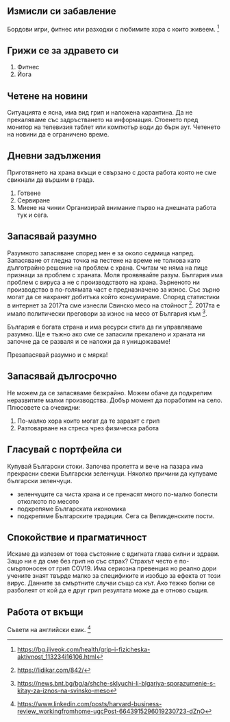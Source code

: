 ## Измисли си забавление

Бордови игри, фитнес или разходки с любимите хора с които живеем. [^1]

## Грижи се за здравето си

1. Фитнес
1. Йога

## Четене на новини

Ситуацията е ясна, има вид грип и наложена карантина.
Да не прекаляваме със задръстването на информация.
Стоенето пред монитор на телевизия таблет или компютър води до бърн аут.
Четенето на новини да е ограничено време.

## Дневни задължения

Приготвянето на храна вкъщи е свързано с доста работа която не сме свикнали да вършим в града.
1. Готвене
1. Сервиране
1. Миене на чинии
Организирай внимание първо на днешната работа тук и сега.

## Запасявай разумно

Разумното запасяване според мен е за около седмица напред.
Запасяване от гледна точка на пестене на време не толкова като дълготрайно решение на проблем с храна.
Считам че няма на лице признаци за проблем с храната.
Моля проявявайте разум. България има проблем с вируса а не с производството на храна. 
Зърненото ни производство в по-голямата част е предназначено за износ.
Със зърно могат да се нахранят добитъка който консумираме.
Според статистики в интернет за 2017та сме изнесли Свинско месо на стойност [^2].
2017та е имало политически преговори за износ на месо от България към [^3].

България е богата страна и има ресурси стига да ги управляваме разумно.
Ще е тъжно ако сме се запасили прекалено и храната ни започне да се разваля и се наложи да я унищожаваме!

Презапасявай разумно и с мярка! 

## Запасявай дългосрочно

Не можем да се запасяваме безкрайно.
Можем обаче да подкрепим неразвитите малки производства.
Добър момент да поработим на село. Плюсовете са очевидни:
1. По-малко хора които могат да те заразят с грип
1. Разтоварване на стреса чрез физическа работа

## Гласувай с портфейла си

Купувай Български стоки.
Започва пролетта и вече на пазара има прекрасни свежи Български зеленчуци.
Няколко причини да купуваме български зеленчуци.
- зеленчуците са чиста храна и се пренасят много по-малко болести отколкото по месото
- подкрепяме Българската икономика
- подкрепяме Българските традиции. Сега са Великденските пости.

## Спокойствие и прагматичност

Искаме да излезем от това състояние с вдигната глава силни и здрави.
Защо ни е да сме без грип но със страх? Страхът често е по-смъртоносен от грип COV19.
Има сериозна превенция но реално дори учените знаят твърде малко за спецификите и изобщо за ефекта от този вирус.
Данните за смъртните случаи също са кът. Ако тежко болни се разболеят от кой да е друг грип резултата може да е отново същия.

## Работа от вкъщи

Съвети на английски език. [^4]

[^1]: https://bg.iliveok.com/health/grip-i-fizicheska-aktivnost_113234i16106.html
[^2]: https://lidikar.com/842/
[^3]: https://news.bnt.bg/bg/a/shche-sklyuchi-li-blgariya-sporazumenie-s-kitay-za-iznos-na-svinsko-meso
[^4]: https://www.linkedin.com/posts/harvard-business-review_workingfromhome-ugcPost-6643915296019230723-dZnO
